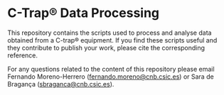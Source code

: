 # C-Trap® Data Processing

This repository contains the scripts used to process and analyse data obtained from a C-trap® equipment.
If you find these scripts useful and they contribute to publish your work, please cite the corresponding reference.

For any questions related to the content of this repository please email Fernando Moreno-Herrero (fernando.moreno@cnb.csic.es) or Sara de Bragança (sbraganca@cnb.csic.es).
